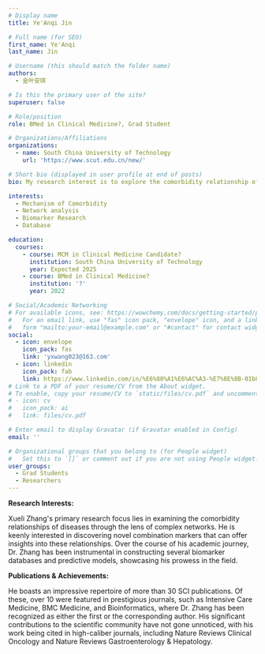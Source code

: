 ```yaml
---
# Display name
title: Ye'Anqi Jin

# Full name (for SEO)
first_name: Ye'Anqi
last_name: Jin

# Username (this should match the folder name)
authors:
  - 金叶安琪

# Is this the primary user of the site?
superuser: false

# Role/position
role: BMed in Clinical Medicine?, Grad Student

# Organizations/Affiliations
organizations:
  - name: South China University of Technology
    url: 'https://www.scut.edu.cn/new/'

# Short bio (displayed in user profile at end of posts)
bio: My research interest is to explore the comorbidity relationship of diseases based on complex networks and to find new combination markers, and has constructed multiple biomarker databases and prediction models.

interests:
  - Mechanism of Comorbidity
  - Network analysis
  - Biomarker Research
  - Database

education:
  courses:
    - course: MCM in Clinical Medicine Candidate?
      institution: South China University of Technology
      year: Expected 2025
    - course: BMed in Clinical Medicine?
      institution: '?'
      year: 2022

# Social/Academic Networking
# For available icons, see: https://wowchemy.com/docs/getting-started/page-builder/#icons
#   For an email link, use "fas" icon pack, "envelope" icon, and a link in the
#   form "mailto:your-email@example.com" or "#contact" for contact widget.
social:
  - icon: envelope
    icon_pack: fas
    link: 'yxwang023@163.com'
  - icon: linkedin
    icon_pack: fab
    link: https://www.linkedin.com/in/%E6%80%A1%E6%AC%A3-%E7%8E%8B-01b8681b4/
# Link to a PDF of your resume/CV from the About widget.
# To enable, copy your resume/CV to `static/files/cv.pdf` and uncomment the lines below.
# - icon: cv
#   icon_pack: ai
#   link: files/cv.pdf

# Enter email to display Gravatar (if Gravatar enabled in Config)
email: ''

# Organizational groups that you belong to (for People widget)
#   Set this to `[]` or comment out if you are not using People widget.
user_groups:
  - Grad Students
  - Researchers
---
```


**Research Interests:**

Xueli Zhang's primary research focus lies in examining the comorbidity relationships of diseases through the lens of complex networks. He is keenly interested in discovering novel combination markers that can offer insights into these relationships. Over the course of his academic journey, Dr. Zhang has been instrumental in constructing several biomarker databases and predictive models, showcasing his prowess in the field.

**Publications & Achievements:**

He boasts an impressive repertoire of more than 30 SCI publications. Of these, over 10 were featured in prestigious journals, such as Intensive Care Medicine, BMC Medicine, and Bioinformatics, where Dr. Zhang has been recognized as either the first or the corresponding author. His significant contributions to the scientific community have not gone unnoticed, with his work being cited in high-caliber journals, including Nature Reviews Clinical Oncology and Nature Reviews Gastroenterology & Hepatology.
